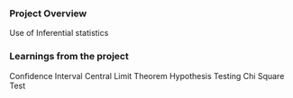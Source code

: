 ### Project Overview

 Use of Inferential statistics 



### Learnings from the project

 Confidence Interval
Central Limit Theorem
Hypothesis Testing
Chi Square Test


